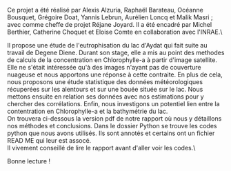 Ce projet a été réalisé par Alexis Alzuria, Raphaël Barateau, Océanne Bousquet, Grégoire Doat, Yannis Lebrun, Aurélien Loncq et Malik Masri ; avec comme cheffe de projet Réjane Joyard.
Il a été encadré par Michel Berthier, Catherine Choquet et Eloise Comte en collaboration avec l'INRAE.\

Il propose une étude de l'eutrophisation du lac d'Aydat qui fait suite au travail de Degene Diene. Durant son stage, elle a mis au point des methodes de calculs de la concentration en Chlorophylle-a à partir d'image satellite.\
Elle ne s'était intéressée qu'à des images n'ayant pas de couverture nuageuse et nous apportons une réponse à cette contraite. En plus de cela, nous proposons une étude statistique des données météorologiques récuperées sur les alentours et sur une bouée située sur le lac. Nous mettons ensuite en relation ses données avec nos estimations pour y chercher des corrélations. Enfin, nous investigons un potentiel lien entre la contentration en Chlorophylle-a et la bathymétrie du lac.\
On trouvera ci-dessous la version pdf de notre rapport où nous y détaillons nos méthodes et conclusions. Dans le dossier Python se trouve les codes python que nous avons utilisés. Ils sont annotés et certains ont un fichier READ ME qui leur est assocé.\
Il vivement conseillé de lire le rapport avant d'aller voir les codes.\\

Bonne lecture !
